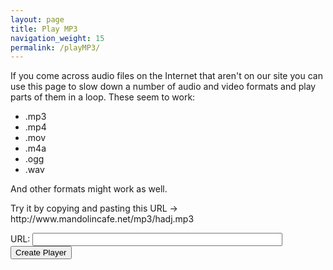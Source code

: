 ```yaml
---
layout: page
title: Play MP3
navigation_weight: 15
permalink: /playMP3/
---
```

<div class="player">
<div id="showPlayer">

<p>If you come across audio files on the Internet that aren't on our
site you can use this page to slow down a number of audio and video
formats and play parts of them in a loop.
These seem to work:
</p>

<ul>
<li>.mp3</li>
<li>.mp4</li>
<li>.mov</li>
<li>.m4a</li>
<li>.ogg</li>
<li>.wav</li>

</ul>  

<p>
And other formats might work as well.
</p>

<p>
Try it by copying and pasting this URL -> http://www.mandolincafe.net/mp3/hadj.mp3
</p>

URL: <input type="text" name="url" class="enter" value="" id="url" style="width: 400px;" >
<input type="button" onclick="getURL()" value="Create Player">

</div>
</div>

<script type="text/javascript" src="/js/audioplayer.js"></script>

<script>
function createMP3player(mp3url) {

    var tunesTable = document.getElementById('showPlayer');

    var mp3player = '';
    var tuneID = 4000;

    // Show title

    mp3player += '<h4>Playing: ' + mp3url + '</h4><br />';
    // build the audio player for each tune  

    mp3player += '   <form onsubmit="return false" oninput="level.value = flevel.valueAsNumber">';
    mp3player += '      <!-- declare an Audio Player for this page-->';
    mp3player += '      <audio id="OneAudioPlayer" loop>';
    mp3player += '         <source id="mp3Source" type="audio/mp3"></source>';
    mp3player += '         Your browser does not support the audio format.';
    mp3player += '      </audio>';
    mp3player += '      <div id="audioplayer' + tuneID + '" class="audioplayer">';
    mp3player += '         <button id="pButton' + tuneID + '" class="playButton"';
    mp3player += '            onclick="playAudio(audioplayer' + tuneID + ', pButton' + tuneID + ',  playPosition' + tuneID + ', \'' + mp3url + '\', APos' + tuneID + ')">';
    mp3player += '            <div id="APos' + tuneID + '" class="audioPos">0.0</div>';
    mp3player += '         </button>';
    mp3player += '         <input name="playPosition' + tuneID + '" id="playPosition' + tuneID + '" type="range" class="audio_control" min="0" max="400" value="0"';
    mp3player += '            oninput="setAudioPosition(value/400)" />';
    mp3player += '         <div id="speed_control' + tuneID + '" class="speed_control">';
    mp3player += '            <span title="Adjust playback speed with slider">';
    mp3player += '               <input name="flevel" id="RS' + tuneID + '" type="range" min="50" max="120" value="100"';
    mp3player += '                  onchange="setPlaySpeed(audioplayer' + tuneID + ', value/400)" />';
    mp3player += '               <output name="level">100</output>%';
    mp3player += '            </span>';
    mp3player += '         </div>';
    mp3player += '         <div class="loop_control">';
    mp3player += '            <span title="Play tune, select loop starting point, then select loop end point">';
    mp3player += '               <input type="button" id="B1' + tuneID + '" value="Loop Start"';
    mp3player += '                  onclick="SetPlayRange(audioplayer' + tuneID + ',0,B1' + tuneID + ', B2' + tuneID + ')" />';
    mp3player += '               <input type="button" id="B2' + tuneID + '" value=" Loop End "';
    mp3player += '                  onclick="SetPlayRange(audioplayer' + tuneID + ',1,B1' + tuneID + ', B2' + tuneID + ')" />';
    mp3player += '               <input type="button" value="Reset"';
    mp3player += '                  onclick="SetPlayRange(audioplayer' + tuneID + ',2,B1' + tuneID + ', B2' + tuneID + ')" />';
    mp3player += '            </span>';
    mp3player += '         </div>';
    mp3player += '      </div>';
    mp3player += '   </form>';
    mp3player += '<p class="clear"> </p><input type="button" onclick="reloadPage()" value="Get New URL">';

    showPlayer.innerHTML = mp3player;

}

function getURL() {
    var mp3url = document.getElementById("url").value;
    createMP3player(mp3url);

}
function reloadPage() {
    window.location.reload(true);
}
</script>
